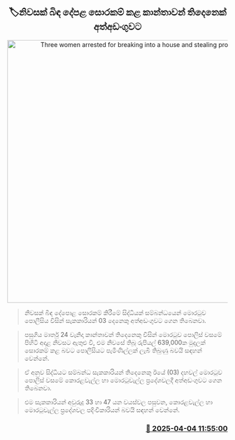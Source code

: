 <p align='center'><b><h2 align='center' title='Three women arrested for breaking into a house and stealing property'>🏷නිවසක් බිඳ දේපළ සොරකම් කළ කාන්තාවන් තිදෙනෙක් අත්අඩංගුවට</h2></b></p>
<p align='center'><img src='https://helakuru.sgp1.cdn.digitaloceanspaces.com/esana/images/lib/arrested2[1].jpg' width='600' alt='Three women arrested for breaking into a house and stealing property'></p>

> නිවසක් බිඳ දේපොළ සොරකම් කිරීමේ සිද්ධියක් සම්බන්ධයෙන් මොරටුව පොලීසිය විසින් සැකකාරියන් 03 දෙනෙකු අත්අඩංගුවට ගෙන තිබෙනවා.

> පසුගිය මාර්තු 24 වැනිදා කාන්තාවන් තිදෙනෙකු විසින් මොරටුව පොලිස් වසමේ පිහිටි අදාළ නිවසට ඇතුළු වී, එම නිවසේ තිබූ රුපියල් 639,000ක මුදලක් සොරකම් කළ බවට පොලීසියට පැමිණිල්ලක් ලැබී තිබුණු බවයි සඳහන් වෙන්නේ.

> ඒ අනුව සිද්ධියට සම්බන්ධ සැකකාරියන් තිදෙනෙකු ඊයේ (03) දහවල් මොරටුව පොලිස් වසමේ කොරළවැල්ල හා මොරටුවැල්ල ප්‍රදේශවලදී අත්අඩංගුවට ගෙන තිබෙනවා.

> එම සැකකාරියන් අවුරුදු 33 හා 47 යන වයස්වල පසුවන, කොරළවැල්ල හා මොරටුවැල්ල ප්‍රදේශවල පදිංචිකාරියන් බවයි සඳහන් වෙන්නේ.



<h3 align='right'><a href='https://www.helakuru.lk/esana/p/108933/'>📅 2025-04-04 11:55:00</a></h3>
